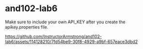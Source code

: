# and102-lab6
 
Make sure to include your own API_KEY after you create the apikey.properties file. 



https://github.com/InstructorArmstrong/and102-lab6/assets/114128210/7fd54be9-30f8-4929-a9bf-657eace3dbd2

